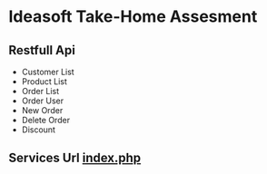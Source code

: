 # Ideasoft Take-Home Assesment

## Restfull Api

- Customer List
- Product List
- Order List
- Order User
- New Order
- Delete Order
- Discount

Services Url [index.php](./ideasoft_docker/src/)
---


